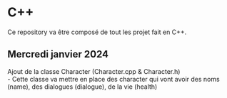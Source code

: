 # C++
Ce repository va être composé de tout les projet fait en C++.

## Mercredi janvier 2024
Ajout de la classe Character (Character.cpp & Character.h)  
    - Cette classe va mettre en place des character qui vont avoir des noms (name), des dialogues (dialogue), de la vie (health)
